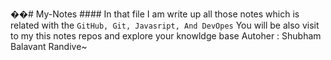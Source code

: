 ��#   M y - N o t e s 
 
 
 
 
 
 # # # #   I n   t h a t   f i l e   I   a m   w r i t e   u p   a l l   t h o s e   n o t e s   w h i c h   i s   r e l a t e d   w i t h   t h e   ` G i t H u b ,   G i t ,   J a v a s r i p t ,   A n d   D e v O p e s `   
 
 
 
 Y o u   w i l l   b e   a l s o   v i s i t   t o   m y   t h i s   n o t e s   r e p o s   a n d   e x p l o r e   y o u r   k n o w l d g e   b a s e 
 
 
 
 A u t o h e r   :   S h u b h a m   B a l a v a n t   R a n d i v e ~ 